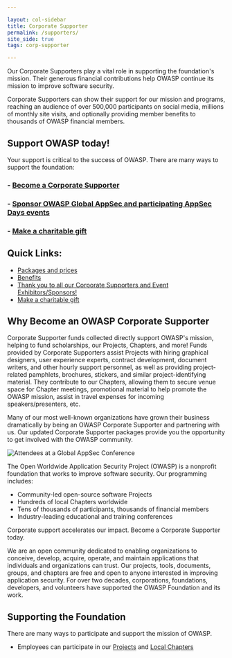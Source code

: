 ```yaml
---

layout: col-sidebar
title: Corporate Supporter
permalink: /supporters/
site_side: true
tags: corp-supporter

---
```

Our Corporate Supporters play a vital role in supporting the foundation's mission. Their generous financial contributions help OWASP continue its mission to improve software security. 

Corporate Supporters can show their support for our mission and programs, reaching an audience of over 500,000 participants on social media, millions of monthly site visits, and optionally providing member benefits to thousands of OWASP financial members. 

## Support OWASP today!
Your support is critical to the success of OWASP. There are many ways to support the foundation:
### - [Become a Corporate Supporter](mailto:kelly.santalucia@owasp.com)
### - [Sponsor OWASP Global AppSec and participating AppSec Days events](mailto:events@owasp.com)
### - [Make a charitable gift](/donate)

## Quick Links:
- [Packages and prices](https://owasp.org/supporters/packages)
- [Benefits](https://owasp.org/supporters/benefits)
- [Thank you to all our Corporate Supporters and Event Exhibitors/Sponsors!](https://owasp.org/supporters/list)
- [Make a charitable gift](https://owasp.org/donate/?reponame=owasp.github.io)

## Why Become an OWASP Corporate Supporter

Corporate Supporter funds collected directly support OWASP's mission, helping to fund scholarships, our Projects, Chapters, and more! Funds provided by Corporate Supporters assist Projects with hiring graphical designers, user experience experts, contract development, document writers, and other hourly support personnel, as well as providing project-related pamphlets, brochures, stickers, and similar project-identifying material. They contribute to our Chapters, allowing them to secure venue space for Chapter meetings, promotional material to help promote the OWASP mission, assist in travel expenses for incoming speakers/presenters, etc.

Many of our most well-known organizations have grown their business dramatically by being an OWASP Corporate Supporter and partnering with us. Our updated Corporate Supporter packages provide you the opportunity to get involved with the OWASP community. 

![Attendees at a Global AppSec Conference](/assets/images/web/global-conference.png)

The Open Worldwide Application Security Project (OWASP) is a nonprofit foundation that works to improve software security. Our programming includes:

- Community-led open-source software Projects
- Hundreds of local Chapters worldwide
- Tens of thousands of participants, thousands of financial members
- Industry-leading educational and training conferences

<p class="callout-mono right">Corporate support accelerates our impact. Become a Corporate Supporter today.</p>

We are an open community dedicated to enabling organizations to conceive, develop, acquire, operate, and maintain applications that individuals and organizations can trust. Our projects, tools, documents, groups, and chapters are free and open to anyone interested in improving application security. For over two decades, corporations, foundations, developers, and volunteers have supported the OWASP Foundation and its work.

## Supporting the Foundation

There are many ways to participate and support the mission of OWASP.

- Employees can participate in our [Projects](/projects) and [Local Chapters](/chapters)

